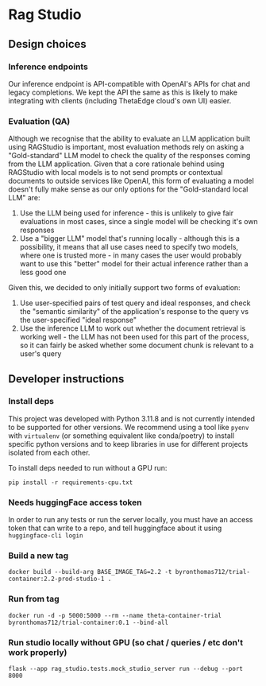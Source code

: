 # Rag Studio

## Design choices

### Inference endpoints

Our inference endpoint is API-compatible with OpenAI's APIs for chat and legacy completions. We kept the API
the same as this is likely to make integrating with clients (including ThetaEdge cloud's own UI) easier.

### Evaluation (QA)

Although we recognise that the ability to evaluate an LLM application built using RAGStudio is important,
most evaluation methods rely on asking a "Gold-standard" LLM model to check the quality of the responses
coming from the LLM application. Given that a core rationale behind using RAGStudio with local models is
to not send prompts or contextual documents to outside services like OpenAI, this form of evaluating a model
doesn't fully make sense as our only options for the "Gold-standard local LLM" are:

1. Use the LLM being used for inference - this is unlikely to give fair evaluations in most cases, since a single model will be checking it's own responses
2. Use a "bigger LLM" model that's running locally - although this is a possibility, it means that all use cases need to specify two models, where one is trusted more - in many cases the user would probably want to use this "better" model for their actual inference rather than a less good one

Given this, we decided to only initially support two forms of evaluation:

1. Use user-specified pairs of test query and ideal responses, and check the "semantic similarity" of the application's response to the query vs the user-specified "ideal response"
2. Use the inference LLM to work out whether the document retrieval is working well - the LLM has not been used for this part of the process, so it can fairly be asked whether some document chunk is relevant to a user's query

## Developer instructions

### Install deps

This project was developed with Python 3.11.8 and is not currently intended to be supported for other versions.
We recommend using a tool like `pyenv` with `virtualenv` (or something equivalent like conda/poetry) to install specific python
versions and to keep libraries in use for different projects isolated from each other.

To install deps needed to run without a GPU run:

`pip install -r requirements-cpu.txt`

### Needs huggingFace access token

In order to run any tests or run the server locally, you must have an access token that can write to a repo, and
tell huggingface about it using `huggingface-cli login`

### Build a new tag

```
docker build --build-arg BASE_IMAGE_TAG=2.2 -t byronthomas712/trial-container:2.2-prod-studio-1 .
```

### Run from tag

```
docker run -d -p 5000:5000 --rm --name theta-container-trial byronthomas712/trial-container:0.1 --bind-all
```

### Run studio locally without GPU (so chat / queries / etc don't work properly)

```
flask --app rag_studio.tests.mock_studio_server run --debug --port 8000
```
